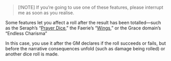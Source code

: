
> [!NOTE] If you’re going to use one of these features, please interrupt me as soon as you realise.


Some features let you affect a roll after the result has been totalled—such as the Seraph’s “[Prayer Dice](https://app.demiplane.com/nexus/daggerheart/sources/core/classes#PrayerDice),” the Faerie’s “[Wings](https://app.demiplane.com/nexus/daggerheart/sources/core/ancestries#AncestryFeature),” or the Grace domain’s “Endless Charisma” 

In this case, you use it after the GM declares if the roll succeeds or fails, but before the narrative consequences unfold (such as damage being rolled) or another dice roll is made.

